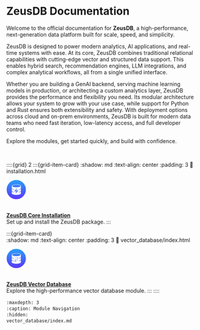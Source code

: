 # ZeusDB Documentation

Welcome to the official documentation for **ZeusDB**, a high-performance, next-generation data platform built for scale, speed, and simplicity.

ZeusDB is designed to power modern analytics, AI applications, and real-time systems with ease. At its core, ZeusDB combines traditional relational capabilities with cutting-edge vector and structured data support. This enables hybrid search, recommendation engines, LLM integrations, and complex analytical workflows, all from a single unified interface.

Whether you are building a GenAI backend, serving machine learning models in production, or architecting a custom analytics layer, ZeusDB provides the performance and flexibility you need. Its modular architecture allows your system to grow with your use case, while support for Python and Rust ensures both extensibility and safety. With deployment options across cloud and on-prem environments, ZeusDB is built for modern data teams who need fast iteration, low-latency access, and full developer control.

Explore the modules, get started quickly, and build with confidence.

<br />

::::{grid} 2
:::{grid-item-card}
:shadow: md
:text-align: center
:padding: 3
:link: installation.html


<img src="_static/zeusdb-core-logo.svg" alt="Installation" width="52" height="52" style="margin-bottom: 1rem;">

**[ZeusDB Core Installation](installation.md)**  
Set up and install the ZeusDB package.
:::

:::{grid-item-card}  
:shadow: md
:text-align: center
:padding: 3
:link: vector_database/index.html

<img src="_static/zeusdb-vector-database-logo.svg" alt="Installation" width="52" height="52" style="margin-bottom: 1rem;">

**[ZeusDB Vector Database](vector_database/index.md)**  
Explore the high-performance vector database module.
:::
::::

```{toctree}
:maxdepth: 3
:caption: Module Navigation
:hidden:
vector_database/index.md
